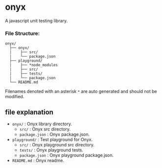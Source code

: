 # onyx
A javascript unit testing library.

### File Structure:

```
onyx/
  ├── onyx/
  |    ├── src/
  |    └── package.json
  ├── playground/
  |    ├── *node_modules
  |    ├── src/
  |    ├── tests/
  |    └── package.json
  └── README.md

  ```
Filenames denoted with an asterisk `*` are auto generated and should not be modified.

## file explanation

- `onyx/` : Onyx library directory.
  - `src/` : Onyx src directory.
  - `package.json` : Onyx package.json.
- `playground/` : Test playground for Onyx.
  - `src/` : Onyx playground src directory.
  - `tests/` : Onyx playground tests.
  - `package.json` : Onyx playground package.json.
- `README.md` : Onyx readme.
